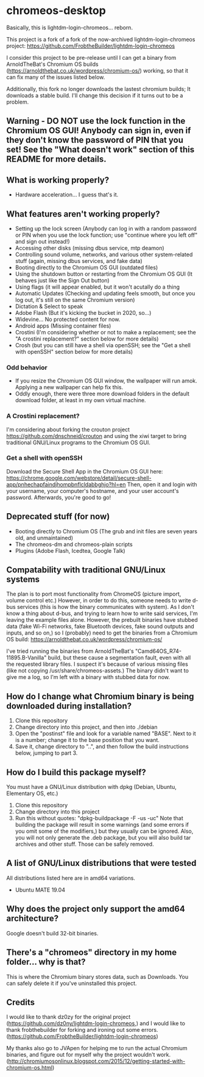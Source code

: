 # chromeos-desktop

Basically, this is lightdm-login-chromeos... reborn.

This project is a fork of a fork of the now-archived lightdm-login-chromeos project: https://github.com/FrobtheBuilder/lightdm-login-chromeos

I consider this project to be pre-release until I can get a binary from ArnoldTheBat's Chromium OS builds (https://arnoldthebat.co.uk/wordpress/chromium-os/) working, so that it can fix many of the issues listed below. 

Additionally, this fork no longer downloads the lastest chromium builds; It downloads a stable build. I'll change this decision if it turns out to be a problem.

## Warning - DO NOT use the lock function in the Chromium OS GUI! Anybody can sign in, even if they don't know the password of PIN that you set! See the "What doesn't work" section of this README for more details.

## What is working properly?
 
* Hardware acceleration... I guess that's it.

## What features aren't working properly?

* Setting up the lock screen (Anybody can log in with a random password or PIN when you use the lock function; use "continue where you left off" and sign out instead!)
* Accessing other disks (missing dbus service, mtp deamon)
* Controlling sound volume, networks, and various other system-related stuff (again, missing dbus services, and fake data)
* Booting directly to the Chromium OS GUI (outdated files)
* Using the shutdown button or restarting from the Chromium OS GUI (It behaves just like the Sign Out button)
* Using flags (it will appear enabled, but it won't acutally do a thing
* Automatic Updates (Checking and updating feels smooth, but once you log out, it's still on the same Chromium version)
* Dictation & Select to speak
* Adobe Flash (But it's kicking the bucket in 2020, so...)
* Widevine... No protected content for now.
* Android apps (Missing container files)
* Crostini (I'm considering whether or not to make a replacement; see the "A crostini replacement?" section below for more details)
* Crosh (but you can still have a shell via openSSH; see the "Get a shell with openSSH" section below for more details)

### Odd behavior

* If you resize the Chromium OS GUI window, the wallpaper will run amok. Applying a new wallpaper can help fix this.
* Oddly enough, there were three more download folders in the default download folder, at least in my own virtual machine.

### A Crostini replacement?

I'm considering about forking the crouton project https://github.com/dnschneid/crouton and using the xiwi target to bring traditional GNU/Linux programs to the Chromium OS GUI.
 
### Get a shell with openSSH 

Download the Secure Shell App in the Chromium OS GUI here: https://chrome.google.com/webstore/detail/secure-shell-app/pnhechapfaindjhompbnflcldabbghjo?hl=en
Then, open it and login with your username, your computer's hostname, and your user account's password. Afterwards, you're good to go!

## Deprecated stuff (for now)

* Booting directly to Chromium OS (The grub and init files are seven years old, and unmaintained)
* The chromeos-dm and chromeos-plain scripts
* Plugins (Adobe Flash, Icedtea, Google Talk)

## Compatability with traditional GNU/Linux systems

The plan is to port most functionality from ChromeOS (picture import, volume control etc.) However, in order to do this, someone needs to write d-bus services (this is how the binary communicates with system). As I don't know a thing about d-bus, and trying to learn how to write said services, I'm leaving the example files alone.
However, the prebuilt binaries have stubbed data (fake Wi-Fi networks, fake Bluetooth devices, fake sound outputs and inputs, and so on,) so I (probably) need to get the binaries from a Chromium OS build: https://arnoldthebat.co.uk/wordpress/chromium-os/

I've tried running the binaries from ArnoldTheBat's "Camd64OS_R74-11895.B-Vanilla" build, but these cause a segmentation fault, even with all the requested library files. I suspect it's because of various missing files (like not copying /usr/share/chromeos-assets.)
The binary didn't want to give me a log, so I'm left with a binary with stubbed data for now.

## How do I change what Chromium binary is being downloaded during installation?

1. Clone this repository
2. Change directory into this project, and then into ./debian
3. Open the "postinst" file and look for a variable named "BASE". Next to it is a number; change it to the base position that you want.
4. Save it, change directory to "..", and then follow the build instructions below, jumping to part 3.

## How do I build this package myself?
You must have a GNU/Linux distribution with dpkg (Debian, Ubuntu, Elementary OS, etc.)

1. Clone this repository
2. Change directory into this project
3. Run this without quotes: "dpkg-buildpackage -F -us -uc"
Note that building the package will result in some warnings (and some errors if you omit some of the modifiers,) but they usually can be ignored.
Also, you will not only generate the .deb package, but you will also build tar archives and other stuff. Those can be safely removed.

## A list of GNU/Linux distributions that were tested
All distributions listed here are in amd64 variations.

* Ubuntu MATE 19.04
 
## Why does the project only support the amd64 architecture?

Google doesn't build 32-bit binaries.

## There's a "chromeos" directory in my home folder... why is that?

This is where the Chromium binary stores data, such as Downloads. You can safely delete it if you've uninstalled this project.

## Credits

I would like to thank dz0zy for the original project (https://github.com/dz0ny/lightdm-login-chromeos,) and I would like to thank frobthebuilder for forking and ironing out some errors. (https://github.com/FrobtheBuilder/lightdm-login-chromeos)

My thanks also go to JVApen for helping me to run the actual Chromium binaries, and figure out for myself why the project wouldn't work. (http://chromiumosonlinux.blogspot.com/2015/12/getting-started-with-chromium-os.html)
